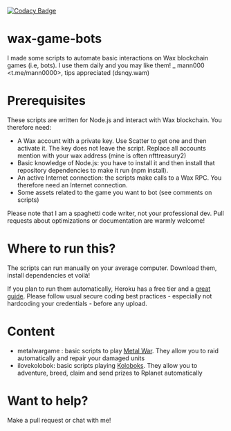 [![Codacy Badge](https://app.codacy.com/project/badge/Grade/a2cc1c99b30441aea8f4b92506867198)](https://www.codacy.com/gh/mann0000/wax-game-bots/dashboard?utm_source=github.com&amp;utm_medium=referral&amp;utm_content=mann0000/wax-game-bots&amp;utm_campaign=Badge_Grade)

# wax-game-bots
I made some scripts to automate basic interactions on Wax blockchain games (i.e, bots). I use them daily and you may like them!
_ mann000 <t.me/mann0000>, tips appreciated (dsnqy.wam) 

# Prerequisites
These scripts are written for Node.js and interact with Wax blockchain. You therefore need:
* A Wax account with a private key. Use Scatter to get one and then activate it. The key does not leave the script. Replace all accounts mention with your wax address (mine is often nfttreasury2)
* Basic knowledge of Node.js: you have to install it and then install that repository dependencies to make it run (npm install).
* An active Internet connection: the scripts make calls to a Wax RPC. You therefore need an Internet connection.
* Some assets related to the game you want to bot (see comments on scripts)

Please note that I am a spaghetti code writer, not your professional dev. Pull requests about optimizations or documentation are warmly welcome!

# Where to run this?
The scripts can run manually on your average computer. Download them, install dependencies et voilà!

If you plan to run them automatically, Heroku has a free tier and a [great guide](https://devcenter.heroku.com/articles/getting-started-with-nodejs). Please follow usual secure coding best practices - especially not hardcoding your credentials - before any upload.

# Content
* metalwargame : basic scripts to play [Metal War](https://metal-war.com/). They allow you to raid automatically and repair your damaged units
* ilovekolobok: basic scripts playing [Koloboks](http://wax.kolobok.io/). They allow you to adventure, breed, claim and send prizes to Rplanet automatically

# Want to help?
Make a pull request or chat with me!
